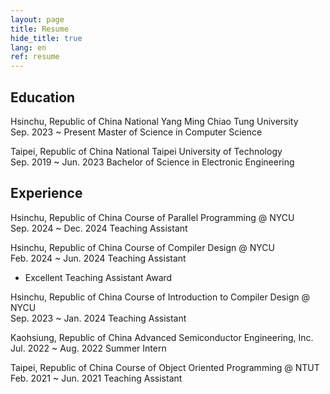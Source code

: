 ```yaml
---
layout: page
title: Resume
hide_title: true
lang: en
ref: resume
---
```


## Education

<span class="period-loc">Hsinchu, Republic of China</span>
National Yang Ming Chiao Tung University
<br>
<span class="period-loc">Sep. 2023 ~ Present</span>
Master of Science in Computer Science

<span class="period-loc">Taipei, Republic of China</span>
National Taipei University of Technology
<br>
<span class="period-loc">Sep. 2019 ~ Jun. 2023</span>
Bachelor of Science in Electronic Engineering


## Experience

<span class="period-loc">Hsinchu, Republic of China</span>
Course of Parallel Programming @ NYCU
<br>
<span class="period-loc">Sep. 2024 ~ Dec. 2024</span>
Teaching Assistant

<span class="period-loc">Hsinchu, Republic of China</span>
Course of Compiler Design @ NYCU
<br>
<span class="period-loc">Feb. 2024 ~ Jun. 2024</span>
Teaching Assistant
- Excellent Teaching Assistant Award

<span class="period-loc">Hsinchu, Republic of China</span>
Course of Introduction to Compiler Design @ NYCU
<br>
<span class="period-loc">Sep. 2023 ~ Jan. 2024</span>
Teaching Assistant

<span class="period-loc">Kaohsiung, Republic of China</span>
Advanced Semiconductor Engineering, Inc.
<br>
<span class="period-loc">Jul. 2022 ~ Aug. 2022</span>
Summer Intern

<span class="period-loc">Taipei, Republic of China</span>
Course of Object Oriented Programming @ NTUT
<br>
<span class="period-loc">Feb. 2021 ~ Jun. 2021</span>
Teaching Assistant
